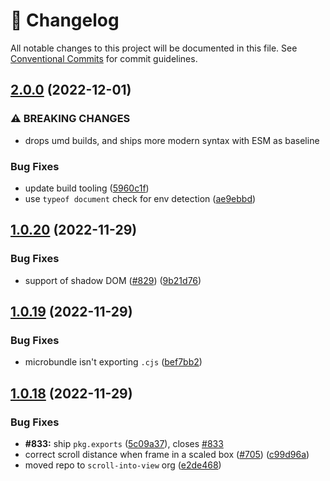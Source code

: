 <!-- markdownlint-disable --><!-- textlint-disable -->

# 📓 Changelog

All notable changes to this project will be documented in this file. See
[Conventional Commits](https://conventionalcommits.org) for commit guidelines.

## [2.0.0](https://github.com/scroll-into-view/compute-scroll-into-view/compare/v1.0.20...v2.0.0) (2022-12-01)

### ⚠ BREAKING CHANGES

- drops umd builds, and ships more modern syntax with ESM as baseline

### Bug Fixes

- update build tooling ([5960c1f](https://github.com/scroll-into-view/compute-scroll-into-view/commit/5960c1f4cfcddd1b1651438d73701d0a572f561c))
- use `typeof document` check for env detection ([ae9ebbd](https://github.com/scroll-into-view/compute-scroll-into-view/commit/ae9ebbddc1f4d3e815a82adbfc8e7c2f31c5f778))

## [1.0.20](https://github.com/scroll-into-view/compute-scroll-into-view/compare/v1.0.19...v1.0.20) (2022-11-29)

### Bug Fixes

- support of shadow DOM ([#829](https://github.com/scroll-into-view/compute-scroll-into-view/issues/829)) ([9b21d76](https://github.com/scroll-into-view/compute-scroll-into-view/commit/9b21d760744b5474bcb0f22f09dcb800296fbc4b))

## [1.0.19](https://github.com/scroll-into-view/compute-scroll-into-view/compare/v1.0.18...v1.0.19) (2022-11-29)

### Bug Fixes

- microbundle isn't exporting `.cjs` ([bef7bb2](https://github.com/scroll-into-view/compute-scroll-into-view/commit/bef7bb2d1c48dbf5ef2ece976acf8c33ee9d12f1))

## [1.0.18](https://github.com/scroll-into-view/compute-scroll-into-view/compare/v1.0.17...v1.0.18) (2022-11-29)

### Bug Fixes

- **#833:** ship `pkg.exports` ([5c09a37](https://github.com/scroll-into-view/compute-scroll-into-view/commit/5c09a377025860912bdca9097713d3c62d80880f)), closes [#833](https://github.com/scroll-into-view/compute-scroll-into-view/issues/833)
- correct scroll distance when frame in a scaled box ([#705](https://github.com/scroll-into-view/compute-scroll-into-view/issues/705)) ([c99d96a](https://github.com/scroll-into-view/compute-scroll-into-view/commit/c99d96a061d27aaf5c90e5871a9f3e3f15cf3bd5))
- moved repo to `scroll-into-view` org ([e2de468](https://github.com/scroll-into-view/compute-scroll-into-view/commit/e2de4688f21b049c4fd75d8bf85743ed217e9f51))
